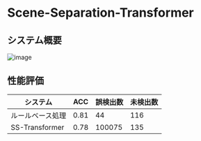 # Scene-Separation-Transformer
## システム概要
![image](https://user-images.githubusercontent.com/55880071/183419114-f5d10a4e-ac7b-483c-a1c9-353bd9e23ea9.png)
## 性能評価
|  システム  |  ACC  | 誤検出数 | 未検出数|
| ---- | ---- | ---- | ---- |
| ルールベース処理  | 0.81 | 44 | 116 |
| SS-Transformer | 0.78 | 100075 | 135 |

